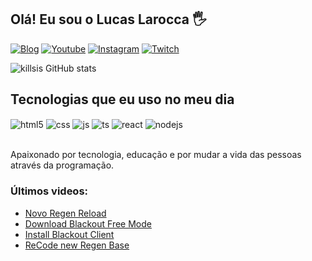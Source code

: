 ## Olá! Eu sou o Lucas Larocca 🖐️

[![Blog](https://img.shields.io/website?label=SujeitoProgramador.com&style=for-the-badge&url=https://sujeitoprogramador.com/)](https://blackout.com)
[![Youtube](https://img.shields.io/badge/YouTube-FF0000?style=for-the-badge&logo=youtube&logoColor=white)](https://www.youtube.com/@killsis)
[![Instagram](https://img.shields.io/badge/Instagram-E4405F?style=for-the-badge&logo=instagram&logoColor=white)](https://instagram.com/umcaraboladao)
[![Twitch](https://img.shields.io/badge/Twitch-9146FF?style=for-the-badge&logo=twitch&logoColor=white)](https://twitch.tv/killsisbr)

![killsis GitHub stats](https://github-readme-stats.vercel.app/api?username=killsis&show_icons=true&theme=dracula&count_private=true)

## Tecnologias que eu uso no meu dia

<div style="display: inline_block">
  <img align="center" alt="html5" src="https://img.shields.io/badge/HTML5-E34F26?style=for-the-badge&logo=html5&logoColor=white" />
  <img align="center" alt="css" src="https://img.shields.io/badge/CSS3-1572B6?style=for-the-badge&logo=css3&logoColor=white" />
  <img align="center" alt="js" src="https://img.shields.io/badge/JavaScript-F7DF1E?style=for-the-badge&logo=javascript&logoColor=black" />
  <img align="center" alt="ts" src="https://img.shields.io/badge/TypeScript-007ACC?style=for-the-badge&logo=typescript&logoColor=white" />
  <img align="center" alt="react" src="https://img.shields.io/badge/React-20232A?style=for-the-badge&logo=react&logoColor=61DAFB" />
  <img align="center" alt="nodejs" src="https://img.shields.io/badge/Node.js-43853D?style=for-the-badge&logo=node.js&logoColor=white" />
</div><br/>

Apaixonado por tecnologia, educação e por mudar a vida das pessoas através da programação.

### Últimos videos:
- [Novo Regen Reload](https://www.youtube.com/watch?v=mVM7buO78es)<br/>
- [Download Blackout Free Mode](https://www.youtube.com/watch?v=nJS4vmnU0LY)<br/>
- [Install Blackout Client](https://youtu.be/Ptnvt1cTnuU)<br/>
- [ReCode new Regen Base](https://youtu.be/8bvkG6CjejU)<br/>

